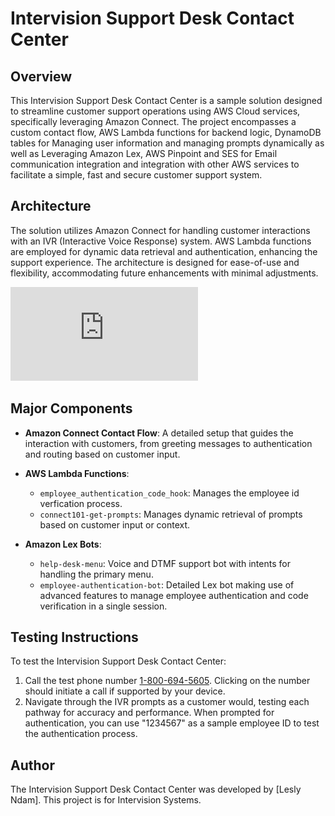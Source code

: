 # Intervision Support Desk Contact Center

## Overview
This Intervision Support Desk Contact Center is a sample solution designed to streamline customer support operations using AWS Cloud services, specifically leveraging Amazon Connect. The project encompasses a custom contact flow, AWS Lambda functions for backend logic, DynamoDB tables for Managing user information and managing prompts dynamically as well as Leveraging Amazon Lex, AWS Pinpoint and SES for Email communication integration and integration with other AWS services to facilitate a simple, fast and secure customer support system.

## Architecture
The solution utilizes Amazon Connect for handling customer interactions with an IVR (Interactive Voice Response) system. AWS Lambda functions are employed for dynamic data retrieval and authentication, enhancing the support experience. The architecture is designed for ease-of-use and flexibility, accommodating future enhancements with minimal adjustments.

![Intervision Support Flow](https://github.com/leslyndam/InterVision-Use-Case/blob/main/Intervision%20Support%20Flow.pdf)


## Major Components
- **Amazon Connect Contact Flow**: A detailed setup that guides the interaction with customers, from greeting messages to authentication and routing based on customer input.

- **AWS Lambda Functions**:
  - `employee_authentication_code_hook`: Manages the employee id verfication process.
  - `connect101-get-prompts`: Manages dynamic retrieval of prompts based on customer input or context.

- **Amazon Lex Bots**:
  - `help-desk-menu`: Voice and DTMF support bot with intents for handling the primary menu.
  - `employee-authentication-bot`: Detailed Lex bot making use of advanced features to manage employee authentication and code verification in a single session.

## Testing Instructions
To test the Intervision Support Desk Contact Center:
1. Call the test phone number [1-800-694-5605](tel:1-800-694-5605). Clicking on the number should initiate a call if supported by your device.
2. Navigate through the IVR prompts as a customer would, testing each pathway for accuracy and performance. When prompted for authentication, you can use "1234567" as a sample employee ID to test the authentication process.

## Author
The Intervision Support Desk Contact Center was developed by [Lesly Ndam]. This project is for Intervision Systems.
